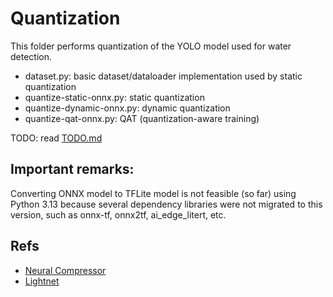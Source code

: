 # Quantization

This folder performs quantization of the YOLO model used for water detection.

- dataset.py: basic dataset/dataloader implementation used by static quantization
- quantize-static-onnx.py: static quantization
- quantize-dynamic-onnx.py: dynamic quantization
- quantize-qat-onnx.py: QAT (quantization-aware training)


TODO: read [TODO.md](TODO.md)


## Important remarks:

Converting ONNX model to TFLite model is not feasible (so far) using Python 3.13 because several dependency libraries were not migrated to this version, such as onnx-tf, onnx2tf, ai_edge_litert, etc.

## Refs

- [Neural Compressor](https://github.com/onnx/neural-compressor)
- [Lightnet](https://eavise.gitlab.io/lightnet/index.html)
